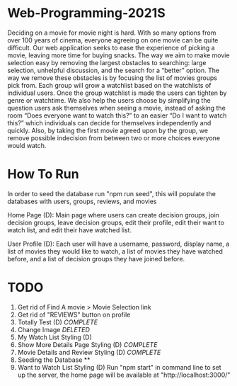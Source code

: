 # Web-Programming-2021S

Deciding on a movie for movie night is hard. With so many options from over 100 years of cinema, everyone agreeing on one movie can be quite difficult. Our web application seeks to ease the experience of picking a movie, leaving more time for buying snacks. The way we aim to make movie selection easy by removing the largest obstacles to searching: large selection, unhelpful discussion, and the search for a “better” option.
The way we remove these obstacles is by focusing the list of movies groups pick from. Each group will grow a watchlist based on the watchlists of individual users. Once the group watchlist is made the users can tighten by genre or watchtime. We also help the users choose by simplifying the question users ask themselves when seeing a movie, instead of asking the room “Does everyone want to watch this?” to an easier “Do I want to watch this?” which individuals can decide for themselves independently and quickly. Also, by taking the first movie agreed upon by the group, we remove possible indecision from between two or more choices everyone would watch.

# How To Run

In order to seed the database run "npm run seed", this will populate the databases with users,
groups, reviews, and movies

Home Page (D): Main page where users can create decision groups, join decision groups, leave decision groups, edit their profile, edit their want to watch list, and edit their have watched list.

User Profile (D): Each user will have a username, password, display name, a list of movies they would like to watch, a list of movies they have watched before, and a list of decision groups they have joined before.

# TODO

1. Get rid of Find A movie > Movie Selection link
2. Get rid of "REVIEWS" button on profile
3. Totally Test (D) _COMPLETE_
4. Change Image _DELETED_
5. My Watch List Styling (D)
6. Show More Details Page Styling (D) _COMPLETE_
7. Movie Details and Review Styling (D) _COMPLETE_
8. Seeding the Database \*\*
9. Want to Watch List Styling (D)
   Run "npm start" in command line to set up the server, the home page will be available at "http://localhost:3000/"
